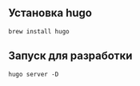 ## Установка hugo
```shell
brew install hugo
```

## Запуск для разработки

```shell
hugo server -D
```